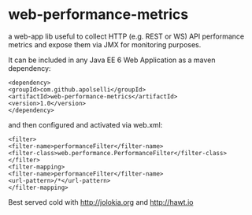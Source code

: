 # web-performance-metrics
a web-app lib useful to collect HTTP (e.g. REST or WS) API performance metrics and expose them via JMX for monitoring purposes.

It can be included in any Java EE 6 Web Application as a maven dependency:

`<dependency>`  
`<groupId>com.github.apolselli</groupId>`  
`<artifactId>web-performance-metrics</artifactId>`  
`<version>1.0</version>`  
`</dependency>`  

and then configured and activated via web.xml:

`<filter>`  
`<filter-name>performanceFilter</filter-name>`  
`<filter-class>web.performance.PerformanceFilter</filter-class>`  
`</filter>`  
`<filter-mapping>`  
`<filter-name>performanceFilter</filter-name>`  
`<url-pattern>/*</url-pattern>`  
`</filter-mapping>`  

Best served cold with http://jolokia.org and http://hawt.io
